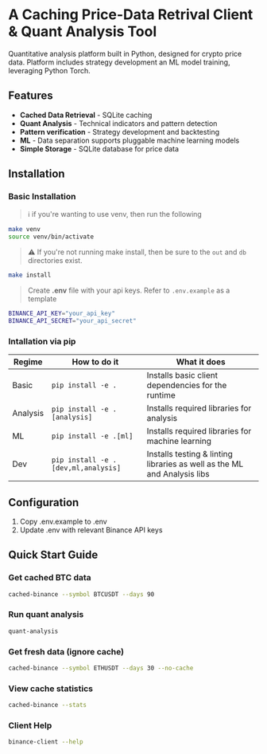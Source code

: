 # A Caching Price-Data Retrival Client & Quant Analysis Tool

Quantitative analysis platform built in Python, designed for crypto price data. Platform includes strategy development an ML model training, leveraging Python Torch.

## Features

- **Cached Data Retrieval** - SQLite caching 
- **Quant Analysis** - Technical indicators and pattern detection
- **Pattern verification** - Strategy development and backtesting
- **ML** - Data separation supports pluggable machine learning models
- **Simple Storage** - SQLite database for price data

## Installation

### Basic Installation

> ℹ️  if you're wanting to use venv, then run the following
```bash
make venv
source venv/bin/activate
```

> ⚠️  If you're not running make install, then be sure to the `out` and `db` directories exist.

```bash
make install
```

> Create **.env** file with your api keys. Refer to `.env.example` as a template
```bash
BINANCE_API_KEY="your_api_key"
BINANCE_API_SECRET="your_api_secret"
```

### Intallation via pip

|Regime|How to do it|What it does|
|---|---|---|
|Basic|`pip install -e .`|Installs basic client dependencies for the runtime|
|Analysis|`pip install -e .[analysis]`|Installs required libraries for analysis|
|ML|`pip install -e .[ml]`|Installs required libraries for machine learning|
|Dev|`pip install -e .[dev,ml,analysis]`|Installs testing & linting libraries as well as the ML and Analysis libs|

## Configuration

1. Copy .env.example to .env
2. Update .env with relevant Binance API keys

## Quick Start Guide

### Get cached BTC data
```bash 
cached-binance --symbol BTCUSDT --days 90
```

### Run quant analysis
```bash 
quant-analysis
```

### Get fresh data (ignore cache)
```bash 
cached-binance --symbol ETHUSDT --days 30 --no-cache
```

### View cache statistics
```bash 
cached-binance --stats
```

### Client Help
```bash
binance-client --help
```
